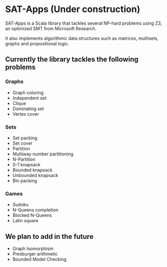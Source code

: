 # SAT-Apps (Under construction)
SAT-Apps is a Scala library that tackles several NP-hard problems using Z3, an optimized SMT from Microsoft Research.

It also implements algorithmic data structures such as matrices, multisets, graphs and propositional logic.
## Currently the library tackles the following problems

### Graphs

- Graph coloring
- Independent set
- Clique
- Dominating set
- Vertex cover

### Sets

- Set packing
- Set cover
- Partition
- Multiway number partitioning
- N-Partition
- 0-1 knapsack
- Bounded knapsack
- Unbounded knapsack
- Bin packing
### Games

- Sudoku
- N-Queens completion
- Blocked N-Queens
- Latin square


## We plan to add in the future
- Graph Isomorphism
- Presburger arithmetic
- Bounded Model Checking